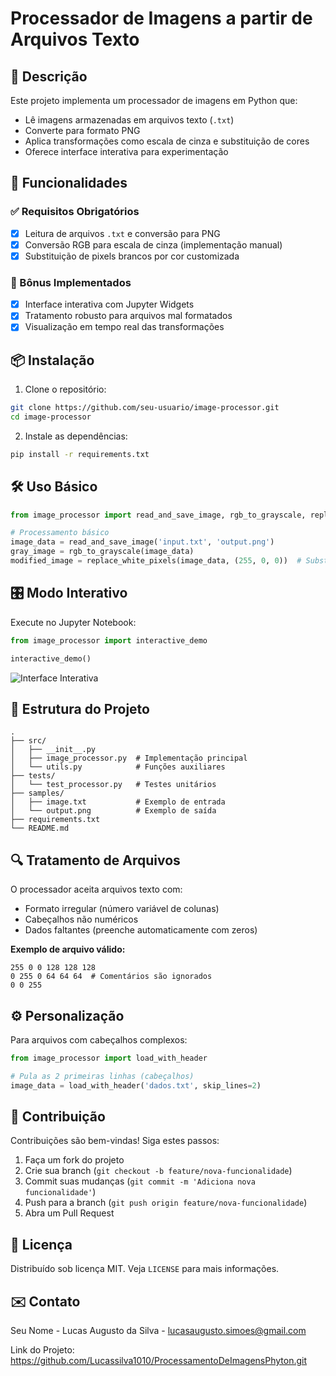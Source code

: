 # Processador de Imagens a partir de Arquivos Texto

## 📝 Descrição

Este projeto implementa um processador de imagens em Python que:
- Lê imagens armazenadas em arquivos texto (`.txt`)
- Converte para formato PNG
- Aplica transformações como escala de cinza e substituição de cores
- Oferece interface interativa para experimentação

## 🚀 Funcionalidades

### ✅ Requisitos Obrigatórios
- [x] Leitura de arquivos `.txt` e conversão para PNG
- [x] Conversão RGB para escala de cinza (implementação manual)
- [x] Substituição de pixels brancos por cor customizada

### 🎁 Bônus Implementados
- [x] Interface interativa com Jupyter Widgets
- [x] Tratamento robusto para arquivos mal formatados
- [x] Visualização em tempo real das transformações

## 📦 Instalação

1. Clone o repositório:
```bash
git clone https://github.com/seu-usuario/image-processor.git
cd image-processor
```

2. Instale as dependências:
```bash
pip install -r requirements.txt
```

## 🛠️ Uso Básico

```python
from image_processor import read_and_save_image, rgb_to_grayscale, replace_white_pixels

# Processamento básico
image_data = read_and_save_image('input.txt', 'output.png')
gray_image = rgb_to_grayscale(image_data)
modified_image = replace_white_pixels(image_data, (255, 0, 0))  # Substitui por vermelho
```

## 🎛️ Modo Interativo

Execute no Jupyter Notebook:
```python
from image_processor import interactive_demo

interactive_demo()
```

![Interface Interativa](docs/interactive-demo.png)

## 🧩 Estrutura do Projeto

```
.
├── src/
│   ├── __init__.py
│   ├── image_processor.py  # Implementação principal
│   └── utils.py            # Funções auxiliares
├── tests/
│   └── test_processor.py   # Testes unitários
├── samples/
│   ├── image.txt           # Exemplo de entrada
│   └── output.png          # Exemplo de saída
├── requirements.txt
└── README.md
```

## 🔍 Tratamento de Arquivos

O processador aceita arquivos texto com:
- Formato irregular (número variável de colunas)
- Cabeçalhos não numéricos
- Dados faltantes (preenche automaticamente com zeros)

**Exemplo de arquivo válido:**
```
255 0 0 128 128 128
0 255 0 64 64 64  # Comentários são ignorados
0 0 255
```

## ⚙️ Personalização

Para arquivos com cabeçalhos complexos:
```python
from image_processor import load_with_header

# Pula as 2 primeiras linhas (cabeçalhos)
image_data = load_with_header('dados.txt', skip_lines=2) 
```

## 🤝 Contribuição

Contribuições são bem-vindas! Siga estes passos:
1. Faça um fork do projeto
2. Crie sua branch (`git checkout -b feature/nova-funcionalidade`)
3. Commit suas mudanças (`git commit -m 'Adiciona nova funcionalidade'`)
4. Push para a branch (`git push origin feature/nova-funcionalidade`)
5. Abra um Pull Request

## 📄 Licença

Distribuído sob licença MIT. Veja `LICENSE` para mais informações.

## ✉️ Contato

Seu Nome - Lucas Augusto da Silva - lucasaugusto.simoes@gmail.com

Link do Projeto: https://github.com/Lucassilva1010/ProcessamentoDeImagensPhyton.git
